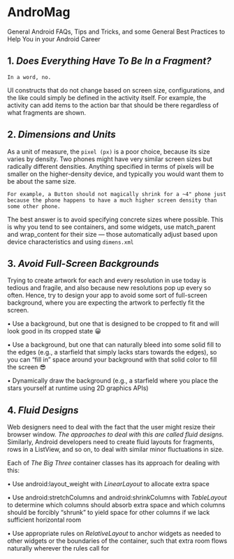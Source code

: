 # AndroMag
General Android FAQs, Tips and Tricks, and some General Best Practices to Help You in your Android Career


## 1. *Does Everything Have To Be In a Fragment?*

`In a word, no.`

UI constructs that do not change based on screen size, configurations, and the like could simply be defined in the activity itself.
For example, the activity can add items to the action bar that should be there regardless of what fragments are shown.

## 2. *Dimensions and Units*

As a unit of measure, the `pixel (px)` is a poor choice, because its size varies by
density. Two phones might have very similar screen sizes but radically different densities. Anything specified in terms of pixels will be smaller on the higher-density device, and typically you would want them to be about the same size.

`For example, a Button should not magically shrink for a ~4" phone just because the phone happens
to have a much higher screen density than some other phone.`

The best answer is to avoid specifying concrete sizes where possible. This is why you tend to see containers, and some widgets, use match_parent and wrap_content for their size — those automatically adjust based upon device characteristics and using `dimens.xml`



## 3. *Avoid Full-Screen Backgrounds*


Trying to create artwork for each and every resolution in use today is tedious and fragile, and also because new resolutions pop up every so often.
Hence, try to design your app to avoid some sort of full-screen background, where you are expecting the artwork to perfectly fit the screen.

• Use a background, but one that is designed to be cropped to fit and will look good in its cropped state :grinning:

• Use a background, but one that can naturally bleed into some solid fill to the edges (e.g., a starfield that simply lacks stars towards the edges), so you can “fill in” space around your background with that solid color to fill the screen :sunglasses:

• Dynamically draw the background (e.g., a starfield where you place the stars yourself at runtime using 2D graphics APIs)


## 4. *Fluid Designs*
Web designers need to deal with the fact that the user might resize their browser window.
*The approaches to deal with this are called fluid designs.*
Similarly, Android developers need to create fluid layouts for fragments, rows in a ListView, and so on, to deal with similar minor fluctuations in size.

Each of *The Big Three* container classes has its approach for dealing with this:

• Use android:layout_weight with *LinearLayout* to allocate extra space

• Use android:stretchColumns and android:shrinkColumns with *TableLayout* to determine which columns should absorb extra space and
which columns should be forcibly “shrunk” to yield space for other columns if we lack sufficient horizontal room

• Use appropriate rules on *RelativeLayout* to anchor widgets as needed to other widgets or the boundaries of the container, such that extra room flows naturally wherever the rules call for
